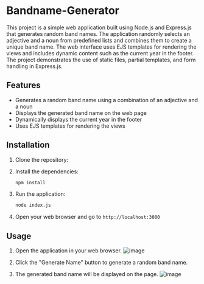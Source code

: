# Bandname-Generator
This project is a simple web application built using Node.js and Express.js that generates random band names.
The application randomly selects an adjective and a noun from predefined lists and combines them to create a unique band name. 
The web interface uses EJS templates for rendering the views and includes dynamic content such as the current year in the footer. 
The project demonstrates the use of static files, partial templates, and form handling in Express.js.

## Features

- Generates a random band name using a combination of an adjective and a noun
- Displays the generated band name on the web page
- Dynamically displays the current year in the footer
- Uses EJS templates for rendering the views

## Installation

1. Clone the repository:

2. Install the dependencies:
    ```sh
    npm install
    ```

3. Run the application:
    ```sh
    node index.js
    ```

4. Open your web browser and go to `http://localhost:3000`

## Usage

1. Open the application in your web browser.
   ![image](https://github.com/NitinMoturu72/Bandname-Generator/assets/89788724/65b63383-ab26-408f-a3ec-faa449926101)

2. Click the "Generate Name" button to generate a random band name.
3. The generated band name will be displayed on the page.
 ![image](https://github.com/NitinMoturu72/Bandname-Generator/assets/89788724/d7be8a2a-ed8c-43db-92ed-e223dc447df5)
  




